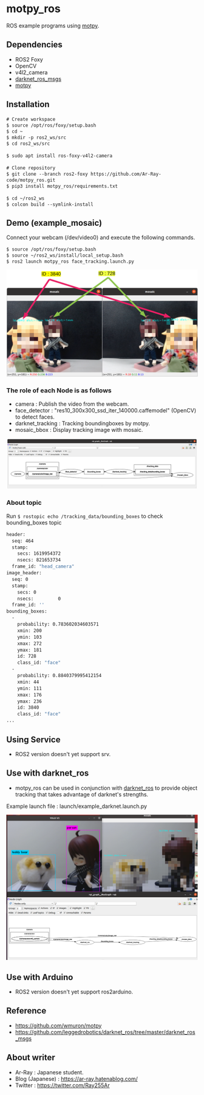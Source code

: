 # motpy_ros
ROS example programs using [motpy](https://github.com/wmuron/motpy).

## Dependencies

- ROS2 Foxy
- OpenCV
- v4l2_camera
- [darknet_ros_msgs](https://github.com/ajaypaul2008/darknet_ros/tree/foxy/darknet_ros_msgs)
- [motpy](https://github.com/wmuron/motpy)

## Installation

```shell
# Create workspace
$ source /opt/ros/foxy/setup.bash
$ cd ~
$ mkdir -p ros2_ws/src
$ cd ros2_ws/src

$ sudo apt install ros-foxy-v4l2-camera

# Clone repository
$ git clone --branch ros2-foxy https://github.com/Ar-Ray-code/motpy_ros.git
$ pip3 install motpy_ros/requirements.txt

$ cd ~/ros2_ws
$ colcon build --symlink-install
```



## Demo (example_mosaic)

Connect your webcam (/dev/video0) and execute the following commands.

```shell
$ source /opt/ros/foxy/setup.bash
$ source ~/ros2_ws/install/local_setup.bash
$ ros2 launch motpy_ros face_tracking.launch.py
```

![tracking_mosaic](pictures_for_readme/tracking_mosaic.png)



### The role of each Node is as follows

- camera : Publish the video from the webcam.
- face_detector : "res10_300x300_ssd_iter_140000.caffemodel" (OpenCV) to detect faces.
- darknet_tracking : Tracking boundingboxes by motpy.
- mosaic_bbox : Display tracking image with mosaic.

![Rqt_graph_example_mosaic](pictures_for_readme/Rqt_graph_example_mosaic.png)



### About topic

Run `$ rostopic echo /tracking_data/bounding_boxes` to check bounding_boxes topic

```bash
header: 
  seq: 464
  stamp: 
    secs: 1619954372
    nsecs: 821653734
  frame_id: "head_camera"
image_header: 
  seq: 0
  stamp: 
    secs: 0
    nsecs:         0
  frame_id: ''
bounding_boxes: 
  - 
    probability: 0.783602034603571
    xmin: 200
    ymin: 103
    xmax: 272
    ymax: 181
    id: 728
    class_id: "face"
  - 
    probability: 0.8840379995412154
    xmin: 44
    ymin: 111
    xmax: 176
    ymax: 236
    id: 3840
    class_id: "face"
...
```

## Using Service

- ROS2 version doesn't yet support srv.



## Use with darknet_ros

- motpy_ros can be used in conjunction with [darknet_ros](https://github.com/leggedrobotics/darknet_ros) to provide object tracking that takes advantage of darknet's strengths.

Example launch file : launch/example_darknet.launch.py

![ann_molcar](pictures_for_readme/ann_molcar.png)



## Use with Arduino

- ROS2 version doesn't yet support ros2arduino.



## Reference

- https://github.com/wmuron/motpy
- https://github.com/leggedrobotics/darknet_ros/tree/master/darknet_ros_msgs

## About writer

- Ar-Ray : Japanese student. 
- Blog (Japanese) : https://ar-ray.hatenablog.com/
- Twitter : https://twitter.com/Ray255Ar

